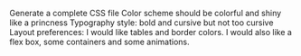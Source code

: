 Generate a complete CSS file 
Color scheme should be colorful and shiny like a princness
Typography style: bold and cursive but not too cursive
Layout preferences: I would like tables and border colors. I would also like a flex box, some containers and some animations. 